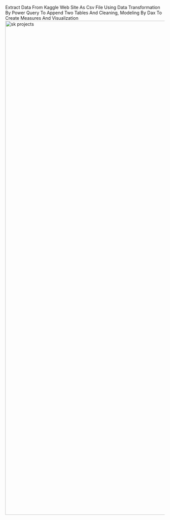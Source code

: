 Extract Data From Kaggle Web Site As Csv File
Using Data Transformation By Power Query To Append Two Tables And Cleaning, Modeling By Dax To Create Measures And Visualization
<img width="1558" alt="sk projects" src="https://github.com/user-attachments/assets/cb1651ff-5601-4c8e-b2c9-b759922cbb67">
